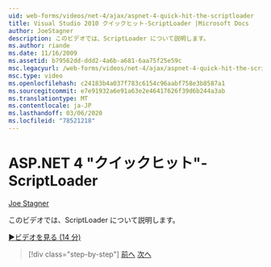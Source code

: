 ```yaml
---
uid: web-forms/videos/net-4/ajax/aspnet-4-quick-hit-the-scriptloader
title: Visual Studio 2010 クイックヒット-ScriptLoader |Microsoft Docs
author: JoeStagner
description: このビデオでは、ScriptLoader について説明します。
ms.author: riande
ms.date: 11/16/2009
ms.assetid: b79562dd-ddd2-4a6b-a681-6aa75f25e59c
msc.legacyurl: /web-forms/videos/net-4/ajax/aspnet-4-quick-hit-the-scriptloader
msc.type: video
ms.openlocfilehash: c24183b4a037f783c6154c96aabf758e3b8587a1
ms.sourcegitcommit: e7e91932a6e91a63e2e46417626f39d6b244a3ab
ms.translationtype: MT
ms.contentlocale: ja-JP
ms.lasthandoff: 03/06/2020
ms.locfileid: "78521218"
---
```

# <a name="aspnet-4-quick-hit---the-scriptloader"></a>ASP.NET 4 "クイックヒット"-ScriptLoader

[Joe Stagner](https://github.com/JoeStagner)

このビデオでは、ScriptLoader について説明します。

[&#9654;ビデオを見る (14 分)](https://channel9.msdn.com/Blogs/ASP-NET-Site-Videos/aspnet-4-quick-hit-the-scriptloader)

> [!div class="step-by-step"]
> [前へ](aspnet-4-quick-hit-imperative-javascript-syntax-for-microsoft-client-side-controls.md)
> [次へ](aspnet-4-quick-hit-jquery-syntax-for-microsoft-ajax.md)
